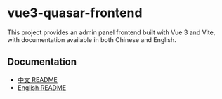 # vue3-quasar-frontend

This project provides an admin panel frontend built with Vue 3 and Vite, with documentation available in both Chinese and English.

## Documentation

- [中文 README](README.zh-TW.md)
- [English README](README.en.md)
